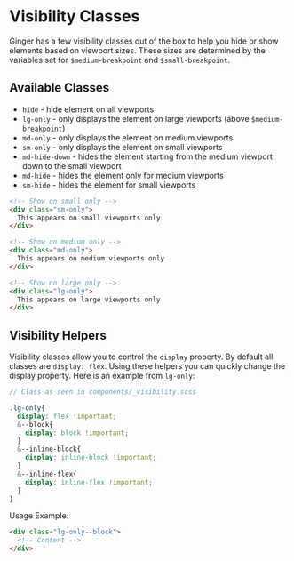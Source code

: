 # Visibility Classes
Ginger has a few visibility classes out of the box to help you hide or show elements based on viewport sizes. These sizes are determined by the variables set for `$medium-breakpoint` and `$small-breakpoint`.

## Available Classes
- `hide` - hide element on all viewports
- `lg-only` - only displays the element on large viewports (above `$medium-breakpoint`)
- `md-only` - only displays the element on medium viewports
- `sm-only` - only displays the element on small viewports
- `md-hide-down` - hides the element starting from the medium viewport down to the small viewport
- `md-hide` - hides the element only for medium viewports
- `sm-hide` - hides the element for small viewports

```html
<!-- Show on small only -->
<div class="sm-only">
  This appears on small viewports only
</div>

<!-- Show on medium only -->
<div class="md-only">
  This appears on medium viewports only
</div>

<!-- Show on large only -->
<div class="lg-only">
  This appears on large viewports only
</div>
```

## Visibility Helpers
Visibility classes allow you to control the `display` property. By default all classes are `display: flex`. Using these helpers you can quickly change the display property. Here is an example from `lg-only`:

```scss
// Class as seen in components/_visibility.scss

.lg-only{
  display: flex !important;
  &--block{
    display: block !important;
  }
  &--inline-block{
    display: inline-block !important;
  }
  &--inline-flex{
    display: inline-flex !important;
  }
}
```
Usage Example:

```html
<div class="lg-only--block">
  <!-- Content -->
</div>
```
